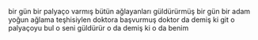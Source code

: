 bir gün bir palyaço varmış bütün ağlayanları güldürürmüş bir gün bir adam yoğun ağlama teşhisiylen doktora başvurmuş doktor da demiş ki git o palyaçoyu bul o seni güldürür o da demiş ki o da benim
